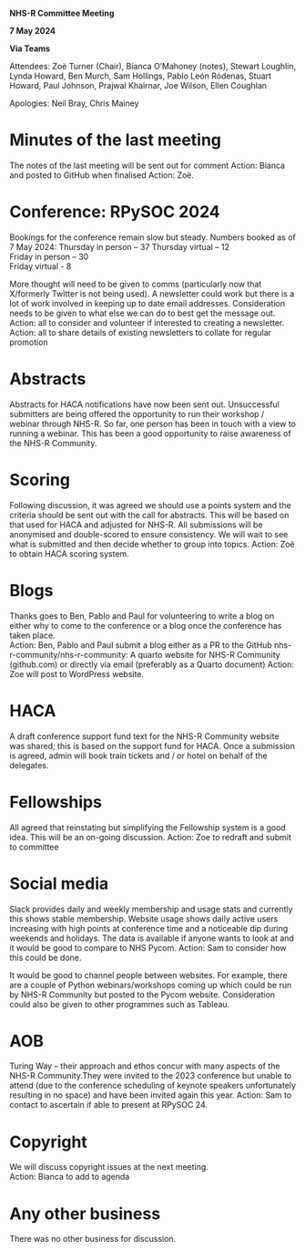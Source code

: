 **NHS-R Committee Meeting**

**7 May 2024**

**Via Teams**

Attendees: Zoë Turner (Chair), Bianca O’Mahoney (notes), Stewart Loughlin, Lynda Howard, Ben Murch, Sam Hollings, Pablo León Ródenas, Stuart Howard, Paul Johnson, Prajwal Khairnar, 
Joe Wilson, Ellen Coughlan

Apologies:  Neil Bray, Chris Mainey

# Minutes of the last meeting 
The notes of the last meeting will be sent out for comment Action:  Bianca and posted to GitHub when finalised Action:  Zoë.

# Conference: RPySOC 2024 
Bookings for the conference remain slow but steady. Numbers booked as of 7 May 2024:
Thursday in person – 37	
Thursday virtual – 12	
Friday in person – 30	
Friday virtual - 8	
 
More thought will need to be given to comms (particularly now that X/formerly Twitter is not being used).  A newsletter could work but there is a lot of work involved in keeping up to date email addresses. Consideration needs to be given to what else we can do to best get the message out.  
Action:  all to consider and volunteer if interested to creating a newsletter. 
Action: all to share details of existing newsletters to collate for regular promotion

# Abstracts
Abstracts for HACA notifications have now been sent out.  Unsuccessful submitters are being offered the opportunity to run their workshop / webinar through NHS-R.  So far, one person has been in touch with a view to running a webinar.  This has been a good opportunity to raise awareness of the NHS-R Community.  

# Scoring
Following discussion, it was agreed we should use a points system and the criteria should be sent out with the call for abstracts. This will be based on that used for HACA and adjusted for NHS-R. All submissions will be anonymised and double-scored to ensure consistency.  We will wait to see what is submitted and then decide whether to group into topics.  Action:  Zoë to obtain HACA scoring system.  

# Blogs 
Thanks goes to Ben, Pablo and Paul for volunteering to write a blog on either why to come to the conference or a blog once the conference has taken place.  
Action:  Ben, Pablo and Paul submit a blog either as a PR to the GitHub nhs-r-community/nhs-r-community: A quarto website for NHS-R Community (github.com) or directly via email (preferably as a Quarto document)
Action:  Zoe will post to WordPress website.

# HACA 

A draft conference support fund text for the NHS-R Community website was shared; this is based on the support fund for HACA.  Once a submission is agreed, admin will book train tickets and / or hotel on behalf of the delegates.  

# Fellowships 

All agreed that reinstating but simplifying the Fellowship system is a good idea.  This will be an on-going discussion. 
Action: Zoe to redraft and submit to committee

# Social media 

Slack provides daily and weekly membership and usage stats and currently this shows stable membership.   Website usage shows daily active users increasing with high points at conference time and a noticeable dip during weekends and holidays.  The data is available if anyone wants to look at and it would be good to compare to NHS Pycom.  Action:  Sam to consider how this could be done.  

It would be good to channel people between websites.  For example, there are a couple of Python webinars/workshops coming up which could be run by NHS-R Community but posted to the Pycom website. Consideration could also be given to other programmes such as Tableau. 

# AOB 

Turing Way – their approach and ethos concur with many aspects of the NHS-R Community.They were invited to the 2023 conference but unable to attend (due to the conference scheduling of keynote speakers unfortunately resulting in no space) and have been invited again this year. Action:   Sam to contact to ascertain if able to present at RPySOC 24.

# Copyright
We will discuss copyright issues at the next meeting.  
Action:  Bianca to add to agenda

# Any other business
There was no other business for discussion.
